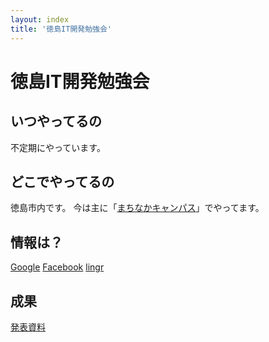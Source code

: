```yaml
---
layout: index
title: '徳島IT開発勉強会'
---
```


# 徳島IT開発勉強会

## いつやってるの

不定期にやっています。

## どこでやってるの

徳島市内です。
今は主に「[まちなかキャンパス](http://mcm.betoku.jp/)」でやってます。

## 情報は？

[Google](https://plus.google.com/communities/101018941600675088507?hl=ja)
[Facebook](https://www.facebook.com/groups/475602005861175/)
[lingr](http://lingr.com/room/devtokushima)

## 成果

[発表資料](slides.html)
